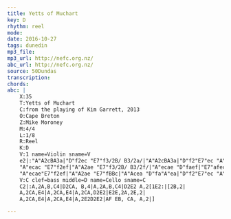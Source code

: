 ```yaml
---
title: Yetts of Muchart
key: D
rhythm: reel
mode:
date: 2016-10-27
tags: dunedin
mp3_file:
mp3_url: http://nefc.org.nz/
abc_url: http://nefc.org.nz/
source: 50Dundas
transcription:
chords: 
abc: |
    X:35
    T:Yetts of Muchart
    C:from the playing of Kim Garrett, 2013
    O:Cape Breton
    Z:Mike Moroney
    M:4/4
    L:1/8
    R:Reel
    K:D
    V:1 name=Violin sname=V
    e2|:"A"A2cBA3a|"D"f2ec "E7"f3/2B/ B3/2a/|"A"A2cBA3a|"D"f2"E7"ec "A"e3/2A/ [1A3/2e/:|[2f2|
    "A"ecac "E7"f2ef|"A"A2ae "E7"f3/2B/ B3/2f/|"A"ecae "D"faef|"E7"afec "A"eAAf|
    "A"ecae"E7"f2ef|"A"A2ae "E7"fBBc|"A"Acea "D"fa"A"ea|"D"f2"E7"ec "A"eA A2|]
    V:C clef=bass middle=D name=Cello sname=C
    C2|:A,2A,B,C4|D2CA, B,4|A,2A,B,C4|D2E2 A,2[1E2:|[2B,2|
    A,2CA,E4|A,2CA,E4|A,2CA,D2E2|E2E,2A,2E,2|
    A,2CA,E4|A,2CA,E4|A,2E2D2E2|AF EB, CA, A,2|]

---
```

